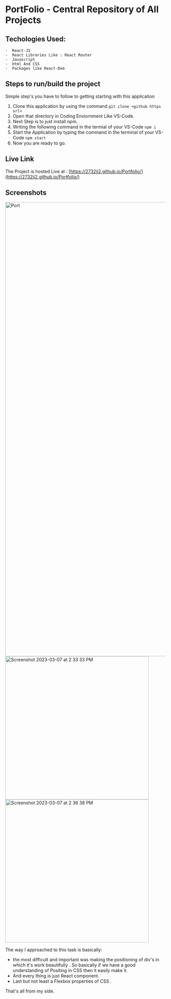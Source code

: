 # PortFolio - Central Repository of All Projects

## Techologies Used: 
    -  React-JS
    -  React Libraries Like : React Router
    -  Javascript
    -  Html And CSS
    -  Packages like React-Dom
    
## Steps to run/build the project
Simple step's you have to follow to getting starting with this application
1. Clone this application by using the command `git clone <github https url>`
2. Open that directory in Coding Enviornment Like VS-Code.
3. Next Step is to just install npm.
4. Writing the following command in the termial of your VS-Code `npm i`
5. Start the Application by typing the command in the terminal of your VS-Code `npm start`
6. Now you are ready to go.


## Live Link
The Project is hosted Live at : [https://2732ii2.github.io/Portfolio/](https://2732ii2.github.io/Portfolio/)

## Screenshots
<img width="1428" alt="Port" src="https://user-images.githubusercontent.com/83974207/223373689-91e5b9e1-d677-4834-922e-035be77d1f03.png">
<div display="flex-inline" > 
    <img width="450"  alt="Screenshot 2023-03-07 at 2 33 33 PM" src="https://user-images.githubusercontent.com/83974207/223374918-cad24ea8-61db-4219-bf6c-d2030c2ba17b.png">
<img width="450"  alt="Screenshot 2023-03-07 at 2 36 38 PM" src="https://user-images.githubusercontent.com/83974207/223375236-14bc04d5-3f13-447a-9229-2b9ce96f9769.png">
</div>


The way I approached to this task is basically:
  - the most difficult and important was making the positioning of div's in which it's work beautifully .
    So basically if we have a good understanding of Positing in CSS then it easily make it.
  - And every thing is just React component.
  - Last but not least a Flexbox properties of CSS .
  
 That's all from my side.
        
 




